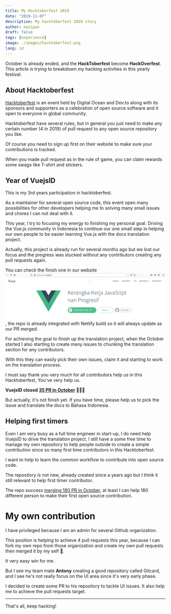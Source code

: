```yaml
---
title: My Hacktoberfest 2019
date: "2019-11-07"
description: My hacktoberfest 2019 story
author: mazipan
draft: false
tags: [experience]
image: ./images/hacktoberfest.png
lang: id
---
```


October is already ended, and the **HackToberfest** become **HackOverfest**. This article is trying to breakdown my hacking activities in this yearly festival.

## About Hacktoberfest

[Hacktoberfest](https://hacktoberfest.digitalocean.com/) is an event held by Digital Ocean and Dev.to along with its sponsors and supporters as a celebration of open source software and it open to everyone in global community.

Hacktoberfest have several rules, but in general you just need to make any certain number (4 in 2019) of pull request to any open source repository you like. 

Of course you need to sign up first on their website to make sure your contributions is tracked. 

When you made pull request as in the rule of game, you can claim rewards some swags like T-shirt and stickers.

## Year of VuejsID

This is my 3rd years participation in hacktoberfest. 

As a maintainer for several open source code, this event open many possibilities for other developers helping me to solving many small issues and chores I can not deal with it.

This year, I try to focusing my energy to finishing my personal goal. Driving the Vue.js community in Indonesia to continue our one small step in helping our own people to be easier learning Vue.js with the docs translation project. 

Actually, this project is already run for several months ago but we lost our focus and the progress was stucked without any contributors creating any pull requests again.

You can check the finish one in our website ![docs.vuejs.id](./images/docs-vuejs-id.png), the repo is already integrated with Netlify build so it will always update as our PR merged.

For achieving the goal to finish up the translation project, when the October started I also starting to create many issues to chunking the translation section for any contributors. 

With this they can easily pick their own issues, claim it and starting to work on the translation process.

I must say thank you very much for all contributors help us in this Hacktoberfest, You've very help us.

**VuejsID closed [35 PR in October](https://github.com/vuejs-id/docs/pulls?utf8=%E2%9C%93&q=is%3Apr+merged%3A2019-10-01..2019-11-01+) 🥳🥳🥳**

But actually, it's not finish yet. If you have time, please help us to pick the issue and translate the docs to Bahasa Indonesia.

## Helping first timers

Even I am very busy as a full time engineer in start-up, I do need help VuejsID to drive the translation project, I still have a some free time to manage my own repository to help people outside to create a simple contribution since so many first time contributors in this Hacktoberfest.

I want to help to learn the common workflow to contribute into open source code.

The repository is not new, already created since a years ago but I think it still relevant to help first timer contributor.

The repo success [merging 180 PR in October](https://github.com/mazipan/hello-open-source/pulls?utf8=%E2%9C%93&q=is%3Apr+merged%3A2019-10-01..2019-11-01+), at least I can help 180 different person to make their first open source contribution.

# My own contribution

I have privileged because I am an admin for several Github organization. 

This position is helping to achieve 4 pull requests this year, because I can fork my own repo from those organization and create my own pull requests then merged it by my self 🤣.

It very easy win for me.

But I see my team mate **Antony** creating a good repository called Gitcard, and I see he's not really focus on the UI area since it's very early phase.

I decided to create some PR to his repository to tackle UI issues. It also help me to achieve the pull requests target.

----

That's all, keep hacking!

